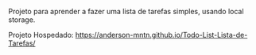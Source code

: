 Projeto para aprender a fazer uma lista de tarefas simples, usando local storage.

Projeto Hospedado: https://anderson-mntn.github.io/Todo-List-Lista-de-Tarefas/
